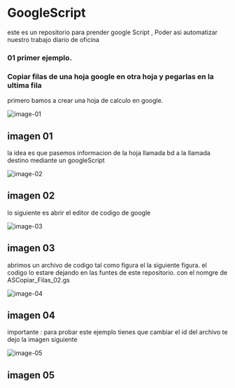 # GoogleScript
este es un repositorio para prender google Script , Poder asi automatizar nuestro trabajo diario de oficina

### 01 primer ejemplo.
### Copiar filas de una hoja google en otra hoja y  pegarlas en la ultima fila

primero bamos a crear una hoja de calculo en google.


![image-01](https://drive.google.com/uc?export=view&id=1ZVjTlR8UEIjaBJrTlmoVQ7_meNnSM1aW)

## imagen 01

la idea es que pasemos informacion de la hoja llamada bd a la llamada destino mediante un googleScript

![image-02](https://drive.google.com/uc?export=view&id=1nbKwkARvDCQ7_cOHbDNiy8ZB9Hry2T5b)

## imagen 02

lo siguiente es abrir el editor de codigo de google

![image-03](https://drive.google.com/uc?export=view&id=1WmmKrhUX91wDdzAg0tctXpgFjNuGQn0y)

## imagen 03

abrimos un archivo de codigo tal como figura el la siguiente figura.
el codigo lo estare dejando en las funtes de este repositorio.
con el nomgre de ASCopiar_Filas_02.gs

![image-04](https://drive.google.com/uc?export=view&id=1baSN_KBVwGsI1oJPJc86JF0044umkX8I)
## imagen 04
importante :
para probar este ejemplo tienes que cambiar el id del archivo
te dejo la imagen siguiente 

![image-05](https://drive.google.com/uc?export=view&id=1oTXZ3TgVrc533apVnMHm-oLjJmV60JrP)
## imagen 05

